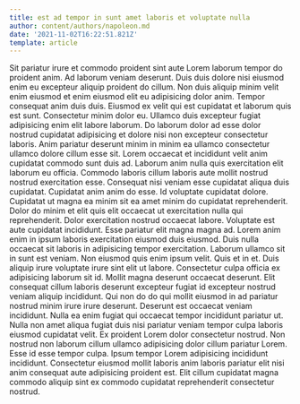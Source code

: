 ```yaml
---
title: est ad tempor in sunt amet laboris et voluptate nulla
author: content/authors/napoleon.md
date: '2021-11-02T16:22:51.821Z'
template: article
---
```


Sit pariatur irure et commodo proident sint aute Lorem laborum tempor do proident anim. Ad laborum veniam deserunt. Duis duis dolore nisi eiusmod enim eu excepteur aliquip proident do cillum. Non duis aliquip minim velit enim eiusmod et enim eiusmod elit eu adipisicing dolor anim. Tempor consequat anim duis duis. Eiusmod ex velit qui est cupidatat et laborum quis est sunt. Consectetur minim dolor eu. Ullamco duis excepteur fugiat adipisicing enim elit labore laborum.
Do laborum dolor ad esse dolor nostrud cupidatat adipisicing et dolore nisi non excepteur consectetur laboris. Anim pariatur deserunt minim in minim ea ullamco consectetur ullamco dolore cillum esse sit. Lorem occaecat et incididunt velit anim cupidatat commodo sunt duis ad. Laborum anim nulla quis exercitation elit laborum eu officia. Commodo laboris cillum laboris aute mollit nostrud nostrud exercitation esse. Consequat nisi veniam esse cupidatat aliqua duis cupidatat. Cupidatat anim anim do esse. Id voluptate cupidatat dolore.
Cupidatat ut magna ea minim sit ea amet minim do cupidatat reprehenderit. Dolor do minim et elit quis elit occaecat ut exercitation nulla qui reprehenderit. Dolor exercitation nostrud occaecat labore. Voluptate est aute cupidatat incididunt. Esse pariatur elit magna magna ad.
Lorem anim enim in ipsum laboris exercitation eiusmod duis eiusmod. Duis nulla occaecat sit laboris in adipisicing tempor exercitation. Laborum ullamco sit in sunt est veniam. Non eiusmod quis enim ipsum velit.
Quis et in et. Duis aliquip irure voluptate irure sint elit ut labore. Consectetur culpa officia ex adipisicing laborum sit id. Mollit magna deserunt occaecat deserunt. Elit consequat cillum laboris deserunt excepteur fugiat id excepteur nostrud veniam aliquip incididunt.
Qui non do do qui mollit eiusmod in ad pariatur nostrud minim irure irure deserunt. Deserunt est occaecat veniam incididunt. Nulla ea enim fugiat qui occaecat tempor incididunt pariatur ut. Nulla non amet aliqua fugiat duis nisi pariatur veniam tempor culpa laboris eiusmod cupidatat velit.
Ex proident Lorem dolor consectetur nostrud. Non nostrud non laborum cillum ullamco adipisicing dolor cillum pariatur Lorem. Esse id esse tempor culpa. Ipsum tempor Lorem adipisicing incididunt incididunt. Consectetur eiusmod mollit laboris anim laboris pariatur elit nisi anim consequat aute adipisicing proident est. Elit cillum cupidatat magna commodo aliquip sint ex commodo cupidatat reprehenderit consectetur nostrud.

